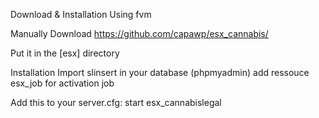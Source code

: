 Download & Installation
Using fvm

Manually
Download https://github.com/capawp/esx_cannabis/

Put it in the [esx] directory

Installation
Import slinsert in your database (phpmyadmin)
add ressouce esx_job for activation job 

Add this to your server.cfg:
start esx_cannabislegal
